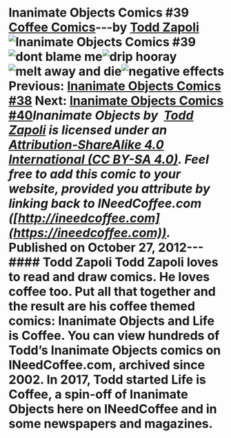 # Inanimate Objects Comics #39 [Coffee Comics](https://ineedcoffee.com/section/coffee-comics/)---by [Todd Zapoli](https://ineedcoffee.com/by/todd-zapoli/)![Inanimate Objects Comics #39](https://ineedcoffee.com/images/posts/inanimate-objects-comics-39/Inanimate-Objects-Coffee-Comics640x400.jpg)![dont blame me](https://ineedcoffee.com/assets/09-dont-blame-me-650x195.2oE-Z8Ie_2vte9a.webp)![drip hooray](https://ineedcoffee.com/assets/10-drip-hooray-650x195.DwcB9Bip_2akXP0.webp)![melt away and die](https://ineedcoffee.com/assets/11-melt-away-and-die-650x195.Db5L7iqN_11gMEp.webp)![negative effects](https://ineedcoffee.com/assets/12-negative-effects-650x195.wC2PxA64_OtNiT.webp) Previous: [Inanimate Objects Comics #38](https://ineedcoffee.com/inanimate-objects-comics-38/) Next: [Inanimate Objects Comics #40](https://ineedcoffee.com/inanimate-objects-comics-40/)_Inanimate Objects by  [Todd Zapoli](https://ineedcoffee.com/) is licensed under an  [Attribution-ShareAlike 4.0 International (CC BY-SA 4.0)](https://creativecommons.org/licenses/by-sa/4.0/). Feel free to add this comic to your website, provided you attribute by linking back to INeedCoffee.com ([http://ineedcoffee.com](https://ineedcoffee.com))._ Published on October 27, 2012--- #### Todd Zapoli Todd Zapoli loves to read and draw comics. He loves coffee too. Put all that together and the result are his coffee themed comics: Inanimate Objects and Life is Coffee. You can view hundreds of Todd’s Inanimate Objects comics on INeedCoffee.com, archived since 2002. In 2017, Todd started Life is Coffee, a spin-off of Inanimate Objects here on INeedCoffee and in some newspapers and magazines.
